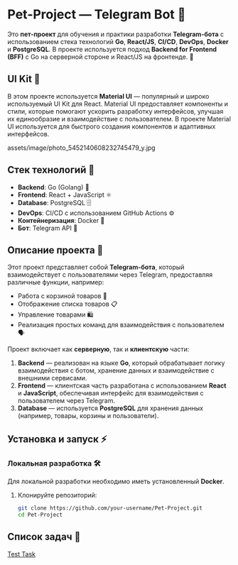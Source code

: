 # Pet-Project — Telegram Bot 🤖

Это **пет-проект** для обучения и практики разработки **Telegram-бота** с использованием стека технологий **Go**, **React/JS**, **CI/CD**, **DevOps**, **Docker** и **PostgreSQL**. В проекте используется подход **Backend for Frontend (BFF)** с Go на серверной стороне и React/JS на фронтенде. 🚀

## UI Kit 🎨
В этом проекте используется **Material UI** — популярный и широко используемый UI Kit для React. Material UI предоставляет компоненты и стили, которые помогают ускорить разработку интерфейсов, улучшая их единообразие и взаимодействие с пользователем. В проекте Material UI используется для быстрого создания компонентов и адаптивных интерфейсов.

assets/image/photo_5452140608232745479_y.jpg

## Стек технологий 🔧
- **Backend**: Go (Golang) 🦦
- **Frontend**: React + JavaScript ⚛️
- **Database**: PostgreSQL 🗄️
- **DevOps**: CI/CD с использованием GitHub Actions ⚙️
- **Контейнеризация**: Docker 🐳
- **Бот**: Telegram API 📱

## Описание проекта 📝
Этот проект представляет собой **Telegram-бота**, который взаимодействует с пользователями через Telegram, предоставляя различные функции, например:
- Работа с корзиной товаров 🛒
- Отображение списка товаров 📋
- Управление товарами 🛍️
- Реализация простых команд для взаимодействия с пользователем 🗣️

Проект включает как **серверную**, так и **клиентскую** части:
1. **Backend** — реализован на языке **Go**, который обрабатывает логику взаимодействия с ботом, хранение данных и взаимодействие с внешними сервисами.
2. **Frontend** — клиентская часть разработана с использованием **React** и **JavaScript**, обеспечивая интерфейс для взаимодействия с пользователем через Telegram.
3. **Database** — используется **PostgreSQL** для хранения данных (например, товары, корзины и пользователи).

## Установка и запуск ⚡

### Локальная разработка 🛠️
Для локальной разработки необходимо иметь установленный **Docker**.

1. Клонируйте репозиторий:
   ```bash
   git clone https://github.com/your-username/Pet-Project.git
   cd Pet-Project
   
## Список задач 📝
   [Test Task](https://github.com/w37p/Pet-Project/issues/1)
